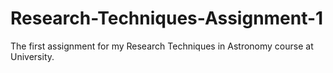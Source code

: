 # Research-Techniques-Assignment-1
The first assignment for my Research Techniques in Astronomy course at University.
